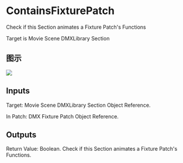 # ContainsFixturePatch

Check if this Section animates a Fixture Patch's Functions

Target is Movie Scene DMXLibrary Section

## 图示

![]($-20221218-20521307.png)

## Inputs

Target: Movie Scene DMXLibrary Section Object Reference.

In Patch: DMX Fixture Patch Object Reference.  

## Outputs

Return Value: Boolean. Check if this Section animates a Fixture Patch's Functions.

